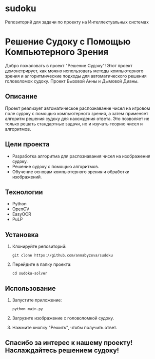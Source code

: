 # sudoku
Репозиторий для задачи по проекту на Интеллектуальных системах
# Решение Судоку  с Помощью Компьютерного Зрения

Добро пожаловать в проект "Решение Судоку"! Этот проект демонстрирует, как можно использовать методы компьютерного зрения и алгоритмические подходы для автоматического решения головоломок судоку. Проект Бызовой Анны и Дымовой Дианы.

## Описание

Проект реализует автоматическое распознавание чисел на игровом поле судоку с помощью компьютерного зрения, а затем применяет алгоритм решения судоку для нахождения ответа. Это позволяет не только решать стандартные задачи, но и изучать теорию чисел и алгоритмов.

## Цели проекта

- Разработка алгоритма для распознавания чисел на изображения судоку.
- Решение судоку с помощью алгоритмов.
- Обучение основам компьютерного зрения и обработки изображений.

## Технологии

- Python
- OpenCV
- EasyOCR
- PuLP

## Установка

1. Клонируйте репозиторий:

   ```
   git clone https://github.com/annabyzova/sudoku
   ```

2. Перейдите в папку проекта:

   ```
   cd sudoku-solver
   ```

## Использование

1. Запустите приложение:

   ```
   python main.py
   ```

2. Загрузите изображение с головоломкой судоку.

3. Нажмите кнопку "Решить", чтобы получить ответ.


## Спасибо за интерес к нашему проекту! Наслаждайтесь решением судоку!
